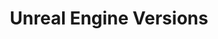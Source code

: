 ---
title: "Unreal Engine Versions"
layout: "tags"
url: "/unrealengineversions/"
summary: Unreal Engine Versions
ShowWordCount: false
ShowReadingTime: false
Author: " "
Logo: var(--unreal-engine-logo)
---